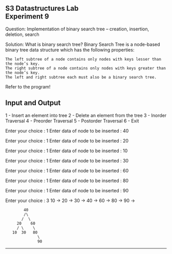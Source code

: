 **S3 Datastructures Lab\
Experiment 9**
-----------------------------------------------------------------

Question:
Implementation of binary search tree – creation, insertion, deletion, search

Solution:
What is binary search tree?
Binary Search Tree is a node-based binary tree data structure which has the following properties:

    The left subtree of a node contains only nodes with keys lesser than the node’s key.
    The right subtree of a node contains only nodes with keys greater than the node’s key.
    The left and right subtree each must also be a binary search tree.


Refer to the program!


Input and Output
----------------
1 - Insert an element into tree
2 - Delete an element from the tree
3 - Inorder Traversal
4 - Preorder Traversal
5 - Postorder Traversal
6 - Exit
 
Enter your choice : 1
Enter data of node to be inserted : 40
 
Enter your choice : 1
Enter data of node to be inserted : 20
 
Enter your choice : 1
Enter data of node to be inserted : 10
 
Enter your choice : 1
Enter data of node to be inserted : 30
 
Enter your choice : 1
Enter data of node to be inserted : 60
 
Enter your choice : 1
Enter data of node to be inserted : 80
 
Enter your choice : 1
Enter data of node to be inserted : 90
 
Enter your choice : 3
10 -> 20 -> 30 -> 40 -> 60 -> 80 -> 90 ->
 
            40
            /\
           /  \
         20    60
         / \    \
       10  30   80
                  \
                  90

--------------------------------------------------------------------


